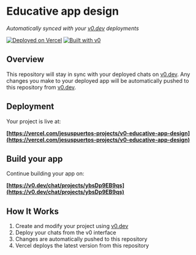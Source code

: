 # Educative app design

*Automatically synced with your [v0.dev](https://v0.dev) deployments*

[![Deployed on Vercel](https://img.shields.io/badge/Deployed%20on-Vercel-black?style=for-the-badge&logo=vercel)](https://vercel.com/jesuspuertos-projects/v0-educative-app-design)
[![Built with v0](https://img.shields.io/badge/Built%20with-v0.dev-black?style=for-the-badge)](https://v0.dev/chat/projects/ybsDp9EB9qs)

## Overview

This repository will stay in sync with your deployed chats on [v0.dev](https://v0.dev).
Any changes you make to your deployed app will be automatically pushed to this repository from [v0.dev](https://v0.dev).

## Deployment

Your project is live at:

**[https://vercel.com/jesuspuertos-projects/v0-educative-app-design](https://vercel.com/jesuspuertos-projects/v0-educative-app-design)**

## Build your app

Continue building your app on:

**[https://v0.dev/chat/projects/ybsDp9EB9qs](https://v0.dev/chat/projects/ybsDp9EB9qs)**

## How It Works

1. Create and modify your project using [v0.dev](https://v0.dev)
2. Deploy your chats from the v0 interface
3. Changes are automatically pushed to this repository
4. Vercel deploys the latest version from this repository